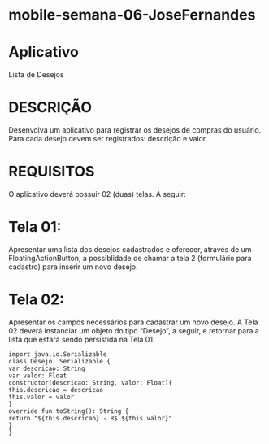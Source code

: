 # mobile-semana-06-JoseFernandes
# Aplicativo
Lista de Desejos

# DESCRIÇÃO
Desenvolva um aplicativo para registrar os desejos de compras do usuário. Para cada desejo devem ser
registrados: descrição e valor.

# REQUISITOS
O aplicativo deverá possuir 02 (duas) telas. A seguir:
# Tela 01:
Apresentar uma lista dos desejos cadastrados e oferecer, através de um FloatingActionButton, a
possiblidade de chamar a tela 2 (formulário para cadastro) para inserir um novo desejo.
# Tela 02:
Apresentar os campos necessários para cadastrar um novo desejo.
A Tela 02 deverá instanciar um objeto do tipo “Desejo”, a seguir, e retornar para a lista que estará sendo
persistida na Tela 01.
```
import java.io.Serializable
class Desejo: Serializable {
var descricao: String
var valor: Float
constructor(descricao: String, valor: Float){
this.descricao = descricao
this.valor = valor
}
override fun toString(): String {
return "${this.descricao} - R$ ${this.valor}"
}
}
```
